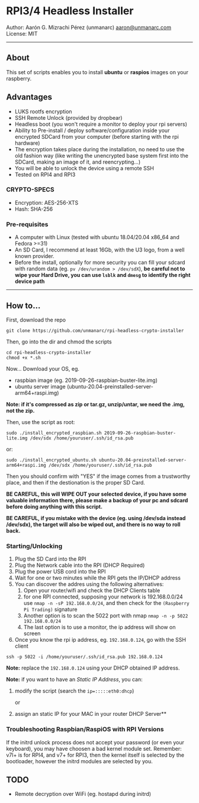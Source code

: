 # RPI3/4 Headless Installer
  
Author: Aarón G. Mizrachi Pérez (unmanarc) <aaron@unmanarc.com>  
License: MIT
  
***

## About

This set of scripts enables you to install **ubuntu** or **raspios** images on your raspberry.

## Advantages

- LUKS rootfs encryption
- SSH Remote Unlock (provided by dropbear)
- Headless boot (you won't require a monitor to deploy your rpi servers)
- Ability to Pre-install / deploy software/configuration inside your encrypted SDCard from your computer (before starting with the rpi hardware)
- The encryption takes place during the installation, no need to use the old fashion way (like writing the unencrypted base system first into the SDCard, making an image of it, and reencrypting...)
- You will be able to unlock the device using a remote SSH
- Tested on RPI4 and RPI3

### CRYPTO-SPECS

- Encryption: AES-256-XTS
- Hash: SHA-256

### Pre-requisites

- A computer with Linux (tested with ubuntu 18.04/20.04 x86_64 and Fedora >=31)
- An SD Card, I recommend at least 16Gb, with the U3 logo, from a well known provider.
- Before the install, optionally for more security you can fill your sdcard with random data (eg. `pv /dev/urandom > /dev/sdX`), **be careful not to wipe your Hard Drive, you can use `lsblk` and `dmesg` to identify the right device path**

***

## How to...
  
First, download the repo

```
git clone https://github.com/unmanarc/rpi-headless-crypto-installer
```

Then, go into the dir and chmod the scripts

```
cd rpi-headless-crypto-installer
chmod +x *.sh
```

Now... Download your OS, eg.

- raspbian image (eg. 2019-09-26-raspbian-buster-lite.img)
- ubuntu server image (ubuntu-20.04-preinstalled-server-arm64+raspi.img)
  
**Note: if it's compressed as zip or tar.gz, unzip/untar, we need the .img, not the zip.**

Then, use the script as root:

```
sudo ./install_encrypted_raspbian.sh 2019-09-26-raspbian-buster-lite.img /dev/sdx /home/youruser/.ssh/id_rsa.pub
```
or:
```
sudo ./install_encrypted_ubuntu.sh ubuntu-20.04-preinstalled-server-arm64+raspi.img /dev/sdx /home/youruser/.ssh/id_rsa.pub
```

Then you should confirm with "YES" if the image comes from a trustworthy place, and then if the destionation is the proper SD Card. 
  
**BE CAREFUL, this will WIPE OUT your selected device, if you have some valuable information there, please make a backup of your pc and sdcard before doing anything with this script.**

**BE CAREFUL, if you mistake with the device (eg. using /dev/sda instead /dev/sdx), the target will also be wiped out, and there is no way to roll back.**

### Starting/Unlocking

1. Plug the SD Card into the RPI
2. Plug the Network cable into the RPI (DHCP Required)
3. Plug the power USB cord into the RPI
4. Wait for one or two minutes while the RPI gets the IP/DHCP address
5. You can discover the addres using the following alternatives:
   1. Open your router/wifi and check the DHCP Clients table
   2. for one RPI connected, supposing your network is 192.168.0.0/24 use `nmap -n -sP 192.168.0.0/24`, and then check for the `(Raspberry Pi Trading)` signature
   3. Another option is to scan the 5022 port with nmap `nmap -n -p 5022 192.168.0.0/24`
   4. The last option is to use a monitor, the ip address will show on screen
6. Once you know the rpi ip address, eg. `192.168.0.124`, go with the SSH client

```
ssh -p 5022 -i /home/youruser/.ssh/id_rsa.pub 192.168.0.124
```

**Note:** replace the `192.168.0.124` using your DHCP obtained IP address.

**Note:** if you want to have an *Static IP Address*, you can:

1. modify the script (search the `ip=:::::eth0:dhcp`)
   
   or
2. assign an static IP for your MAC in your router DHCP Server**

### Troubleshooting Raspbian/RaspiOS with RPI Versions

If the initrd unlock process does not accept your password (or even your keyboard), you may have choosen a bad kernel module set. Remember: v7l+ is for RPI4, and v7+ for RPI3, then the kernel itself is selected by the bootloader, however the initrd modules are selected by you.

## TODO

- Remote decryption over WiFi (eg. hostapd during initrd)

